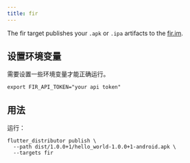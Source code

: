```yaml
---
title: fir
---
```


The fir target publishes your `.apk` or `.ipa` artifacts to the [fir.im](https://betaqr.com).

## 设置环境变量

需要设置一些环境变量才能正确运行。

```
export FIR_API_TOKEN="your api token"
```

## 用法

运行：

```
flutter_distributor publish \
  --path dist/1.0.0+1/hello_world-1.0.0+1-android.apk \
  --targets fir
```
